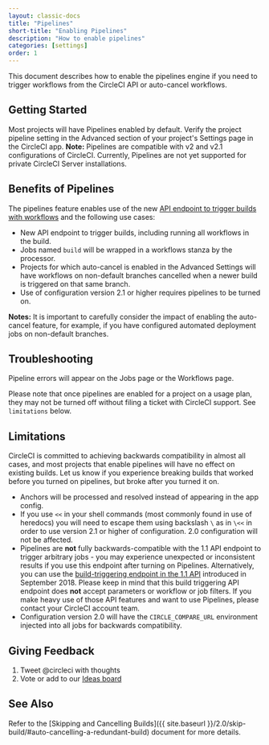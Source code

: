 ```yaml
---
layout: classic-docs
title: "Pipelines"
short-title: "Enabling Pipelines"
description: "How to enable pipelines"
categories: [settings]
order: 1
---
```


This document describes how to enable the pipelines engine if you need to trigger workflows from the CircleCI API or auto-cancel workflows.

## Getting Started
Most projects will have Pipelines enabled by default. Verify the project pipeline setting in the Advanced section of your project's Settings page in the CircleCI app. **Note:** Pipelines are compatible with v2 and v2.1 configurations of CircleCI. Currently, Pipelines are not yet supported for private CircleCI Server installations.

## Benefits of Pipelines

The pipelines feature enables use of the new [API endpoint to trigger builds with workflows](https://circleci.com/docs/api/#trigger-a-new-build-by-project-preview) and the following use cases:

- New API endpoint to trigger builds, including running all workflows in the build.
- Jobs named `build` will be wrapped in a workflows stanza by the processor.
- Projects for which auto-cancel is enabled in the Advanced Settings will have workflows on non-default branches cancelled when a newer build is triggered on that same branch.
- Use of configuration version 2.1 or higher requires pipelines to be turned on.

**Notes:** It is important to carefully consider the impact of enabling the auto-cancel feature, for example, if you have configured automated deployment jobs on non-default branches.

## Troubleshooting

Pipeline errors will appear on the Jobs page or the Workflows page.

Please note that once pipelines are enabled for a project on a usage plan, they may not be
turned off without filing a ticket with CircleCI support. See `limitations` below.

## Limitations
CircleCI is committed to achieving backwards compatibility in almost all cases, and most projects that enable pipelines will have no effect on existing builds. Let us know if you experience breaking builds that worked before you turned on pipelines, but broke after you turned it on.

- Anchors will be processed and resolved instead of appearing in the app config.
- If you use `<<` in your shell commands (most commonly found in use of heredocs) you will need to escape them using backslash `\` as in `\<<` in order to use version 2.1 or higher of configuration. 2.0 configuration will not be affected.
- Pipelines are **not** fully backwards-compatible with the 1.1 API endpoint to trigger arbitrary jobs - you may experience unexpected or inconsistent results if you use this endpoint after turning on Pipelines. Alternatively, you can use the [build-triggering endpoint in the 1.1 API](https://circleci.com/docs/api/#trigger-a-new-build-by-project-preview) introduced in September 2018. Please keep in mind that this build triggering API endpoint does **not** accept parameters or workflow or job filters. If you make heavy use of those API features and want to use Pipelines, please contact your CircleCI account team.
- Configuration version 2.0 will have the `CIRCLE_COMPARE_URL` environment injected into all jobs for backwards compatibility.

## Giving Feedback
1. Tweet @circleci with thoughts
2. Vote or add to our [Ideas board](https://ideas.circleci.com/)

## See Also

Refer to the [Skipping and Cancelling Builds]({{ site.baseurl }}/2.0/skip-build/#auto-cancelling-a-redundant-build) document for more details.

